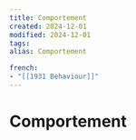 ```yaml
---
title: Comportement
created: 2024-12-01
modified: 2024-12-01
tags: 
alias: Comportement

french:
- "[[1931 Behaviour]]"
---
```

# Comportement
